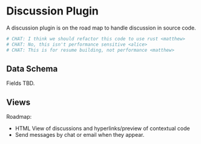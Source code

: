 # Discussion Plugin

A discussion plugin is on the road map to handle discussion in source code.

```python
# CHAT: I think we should refactor this code to use rust <matthew>
# CHAT: No, this isn't performance sensitive <alice>
# CHAT: This is for resume building, not performance <matthew>
```

## Data Schema

Fields TBD.

## Views

Roadmap:

- HTML View of discussions and hyperlinks/preview of contextual code
- Send messages by chat or email when they appear.
